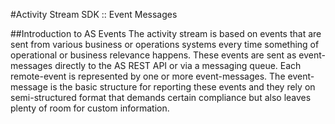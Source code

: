 #Activity Stream SDK :: Event Messages

##Introduction to AS Events
The activity stream is based on events that are sent from various business or operations systems every time something of operational or business relevance happens. These events are sent as event-messages directly to the AS REST API or via a messaging queue. Each remote-event is represented by one or more event-messages. The event-message is the basic structure for reporting these events and they rely on semi-structured format that demands certain compliance but also leaves plenty of room for custom information.